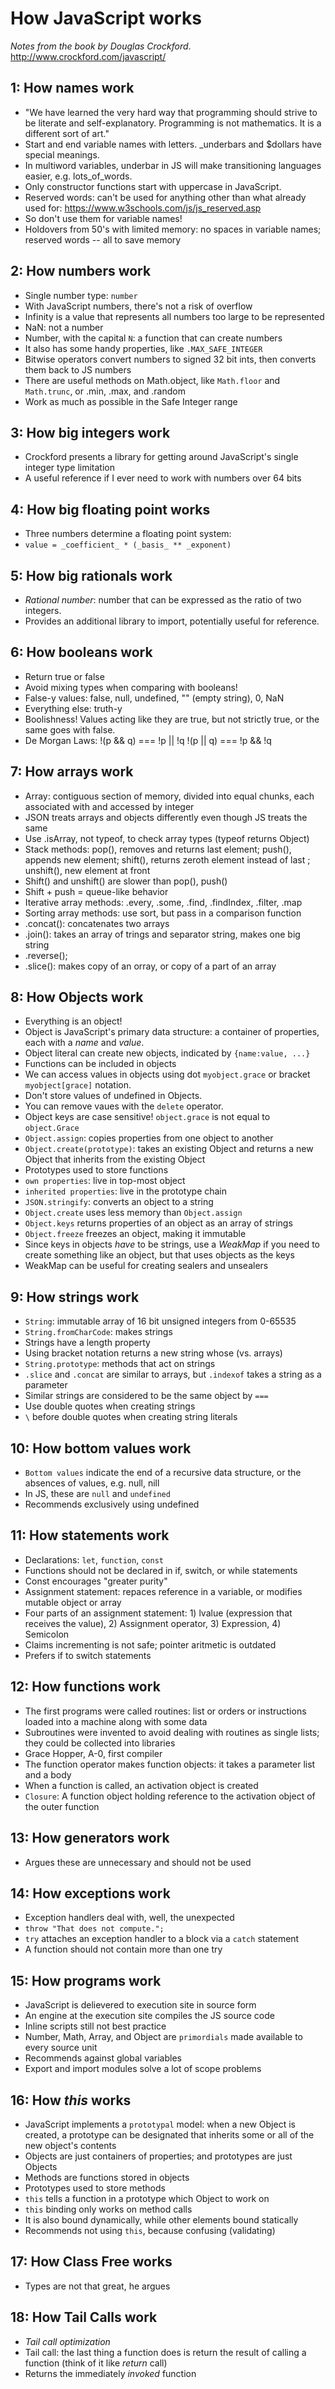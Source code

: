 # How JavaScript works
_Notes from the book by Douglas Crockford_. 
http://www.crockford.com/javascript/ 

## 1: How names work 
- "We have learned the very hard way that programming should strive to be literate and self-explanatory. Programming is not mathematics. It is a different sort of art." 
- Start and end variable names with letters. _underbars and $dollars have special meanings. 
- In multiword variables, underbar in JS will make transitioning languages easier, e.g. lots_of_words. 
- Only constructor functions start with uppercase in JavaScript. 
- Reserved words: can't be used for anything other than what already used for: https://www.w3schools.com/js/js_reserved.asp 
- So don't use them for variable names! 
- Holdovers from 50's with limited memory: no spaces in variable names; reserved words -- all to save memory 

## 2: How numbers work 
- Single number type: `number` 
- With JavaScript numbers, there's not a risk of overflow 
- Infinity is a value that represents all numbers too large to be represented 
- NaN: not a number 
- Number, with the capital `N`: a function that can create numbers 
- It also has some handy properties, like `.MAX_SAFE_INTEGER` 
- Bitwise operators convert numbers to signed 32 bit ints, then converts them back to JS numbers 
- There are useful methods on Math.object, like `Math.floor` and `Math.trunc`, or .min, .max, and .random 
- Work as much as possible in the Safe Integer range 

## 3: How big integers work 
- Crockford presents a library for getting around JavaScript's single integer type limitation 
- A useful reference if I ever need to work with numbers over 64 bits 

## 4: How big floating point works
- Three numbers determine a floating point system:
- `value = _coefficient_ * (_basis_ ** _exponent)`

## 5: How big rationals work 
- _Rational number_: number that can be expressed as the ratio of two integers.
- Provides an additional library to import, potentially useful for reference. 

## 6: How booleans work 
- Return true or false
- Avoid mixing types when comparing with booleans! 
- False-y values: false, null, undefined, "" (empty string), 0, NaN 
- Everything else: truth-y 
- Boolishness! Values acting like they are true, but not strictly true, or the same goes with false. 
- De Morgan Laws:
!(p && q) === !p || !q
!(p || q) === !p && !q 

## 7: How arrays work 
- Array: contiguous section of memory, divided into equal chunks, each associated with and accessed by integer
- JSON treats arrays and objects differently even though JS treats the same 
- Use .isArray, not typeof, to check array types (typeof returns Object)
- Stack methods: pop(), removes and returns last element; push(), appends new element; shift(), returns zeroth element instead of last ; unshift(), new element at front 
- Shift() and unshift() are slower than pop(), push()
- Shift + push = queue-like behavior 
- Iterative array methods: .every, .some, .find, .findIndex, .filter, .map 
- Sorting array methods: use sort, but pass in a comparison function 
- .concat(): concatenates two arrays 
- .join(): takes an array of trings and separator string, makes one big string 
- .reverse();
- .slice(): makes copy of an orray, or copy of a part of an array 

## 8: How Objects work 
- Everything is an object!  
- Object is JavaScript's primary data structure: a container of properties, each with a _name_ and _value_. 
- Object literal can create new objects, indicated by `{name:value, ...}`
- Functions can be included in objects 
- We can access values in objects using dot `myobject.grace` or bracket `myobject[grace]` notation. 
- Don't store values of undefined in Objects. 
- You can remove vaues with the `delete` operator. 
- Object keys are case sensitive! `object.grace` is not equal to `object.Grace`
- `Object.assign`: copies properties from one object to another 
- `Object.create(prototype)`: takes an existing Object and returns a new Object that inherits from the existing Object
- Prototypes used to store functions 
- `own properties`: live in top-most object
- `inherited properties`: live in the prototype chain 
- `JSON.stringify`: converts an object to a string 
- `Object.create` uses less memory than `Object.assign` 
- `Object.keys` returns properties of an object as an array of strings
- `Object.freeze` freezes an object, making it immutable 
- Since keys in objects _have_ to be strings, use a _WeakMap_ if you need to create something like an object, but that uses objects as the keys 
- WeakMap can be useful for creating sealers and unsealers 

## 9: How strings work 
- `String`: immutable array of 16 bit unsigned integers from 0-65535
- `String.fromCharCode`: makes strings 
- Strings have a length property 
- Using bracket notation returns a new string whose (vs. arrays)
- `String.prototype`: methods that act on strings
- `.slice` and `.concat` are similar to arrays, but `.indexof` takes a string as a parameter
- Similar strings are considered to be the same object by `===`
- Use double quotes when creating strings 
- `\` before double quotes when creating string literals 

## 10: How bottom values work 
- `Bottom values` indicate the end of a recursive data structure, or the absences of values, e.g. null, nill 
- In JS, these are `null` and `undefined` 
- Recommends exclusively using undefined 

## 11: How statements work 
- Declarations: `let`, `function`, `const` 
- Functions should not be declared in if, switch, or while statements 
- Const encourages "greater purity" 
- Assignment statement: repaces reference in a variable, or modifies mutable object or array 
- Four parts of an assignment statement: 1) lvalue (expression that receives the value), 2) Assignment operator, 3) Expression, 4) Semicolon 
- Claims incrementing is not safe; pointer aritmetic is outdated 
- Prefers if to switch statements 

## 12: How functions work 
- The first programs were called routines: list or orders or instructions loaded into a machine along with some data 
- Subroutines were invented to avoid dealing with routines as single lists; they could be collected into libraries 
- Grace Hopper, A-0, first compiler 
- The function operator makes function objects: it takes a parameter list and a body 
- When a function is called, an activation object is created 
- `Closure`: A function object holding reference to the activation object of the outer function 

## 13: How generators work 
- Argues these are unnecessary and should not be used 

## 14: How exceptions work 
- Exception handlers deal with, well, the unexpected 
- `throw "That does not compute.";`
- `try` attaches an exception handler to a block via a `catch` statement 
- A function should not contain more than one try 

## 15: How programs work 
- JavaScript is delievered to execution site in source form 
- An engine at the execution site compiles the JS source code 
- Inline scripts still not best practice 
- Number, Math, Array, and Object are `primordials` made available to every source unit 
- Recommends against global variables 
- Export and import modules solve a lot of scope problems 

## 16: How _this_ works 
- JavaScript implements a `prototypal` model: when a new Object is created, a prototype can be designated that inherits some or all of the new object's contents 
- Objects are just containers of properties; and prototypes are just Objects 
- Methods are functions stored in objects 
- Prototypes used to store methods 
- `this` tells a function in a prototype which Object to work on 
- `this` binding only works on method calls 
- It is also bound dynamically, while other elements bound statically 
- Recommends not using `this`, because confusing (validating)

## 17: How Class Free works 
- Types are not that great, he argues 

## 18: How Tail Calls work 
- _Tail call optimization_ 
- Tail call: the last thing a function does is return the result of calling a function (think of it like _return_ call)
- Returns the immediately _invoked_ function 